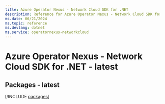 ```yaml
---
title: Azure Operator Nexus - Network Cloud SDK for .NET
description: Reference for Azure Operator Nexus - Network Cloud SDK for .NET
ms.date: 06/21/2024
ms.topic: reference
ms.devlang: dotnet
ms.service: operatornexus-networkcloud
---
```

# Azure Operator Nexus - Network Cloud SDK for .NET - latest
## Packages - latest
[!INCLUDE [packages](operator-nexus---network-cloud-index.md)]